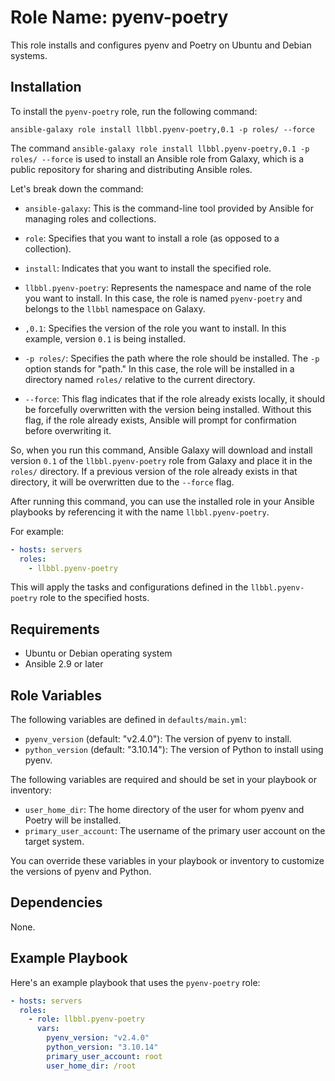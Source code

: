# Role Name: pyenv-poetry

This role installs and configures pyenv and Poetry on Ubuntu and Debian systems.

## Installation

To install the `pyenv-poetry` role, run the following command:

```
ansible-galaxy role install llbbl.pyenv-poetry,0.1 -p roles/ --force
```

The command `ansible-galaxy role install llbbl.pyenv-poetry,0.1 -p roles/ --force` is used to install an Ansible role from Galaxy, which is a public repository for sharing and distributing Ansible roles.

Let's break down the command:

- `ansible-galaxy`: This is the command-line tool provided by Ansible for managing roles and collections.

- `role`: Specifies that you want to install a role (as opposed to a collection).

- `install`: Indicates that you want to install the specified role.

- `llbbl.pyenv-poetry`: Represents the namespace and name of the role you want to install. In this case, the role is named `pyenv-poetry` and belongs to the `llbbl` namespace on Galaxy.

- `,0.1`: Specifies the version of the role you want to install. In this example, version `0.1` is being installed.

- `-p roles/`: Specifies the path where the role should be installed. The `-p` option stands for "path." In this case, the role will be installed in a directory named `roles/` relative to the current directory.

- `--force`: This flag indicates that if the role already exists locally, it should be forcefully overwritten with the version being installed. Without this flag, if the role already exists, Ansible will prompt for confirmation before overwriting it.

So, when you run this command, Ansible Galaxy will download and install version `0.1` of the `llbbl.pyenv-poetry` role from Galaxy and place it in the `roles/` directory. If a previous version of the role already exists in that directory, it will be overwritten due to the `--force` flag.

After running this command, you can use the installed role in your Ansible playbooks by referencing it with the name `llbbl.pyenv-poetry`.

For example:

```yaml
- hosts: servers
  roles:
    - llbbl.pyenv-poetry
```

This will apply the tasks and configurations defined in the `llbbl.pyenv-poetry` role to the specified hosts.

## Requirements

- Ubuntu or Debian operating system
- Ansible 2.9 or later

## Role Variables

The following variables are defined in `defaults/main.yml`:

- `pyenv_version` (default: "v2.4.0"): The version of pyenv to install.
- `python_version` (default: "3.10.14"): The version of Python to install using pyenv.

The following variables are required and should be set in your playbook or inventory:

- `user_home_dir`: The home directory of the user for whom pyenv and Poetry will be installed.
- `primary_user_account`: The username of the primary user account on the target system.

You can override these variables in your playbook or inventory to customize the versions of pyenv and Python.

## Dependencies

None.

## Example Playbook

Here's an example playbook that uses the `pyenv-poetry` role:

```yaml
- hosts: servers
  roles:
    - role: llbbl.pyenv-poetry
      vars:
        pyenv_version: "v2.4.0"
        python_version: "3.10.14"
        primary_user_account: root
        user_home_dir: /root
```
